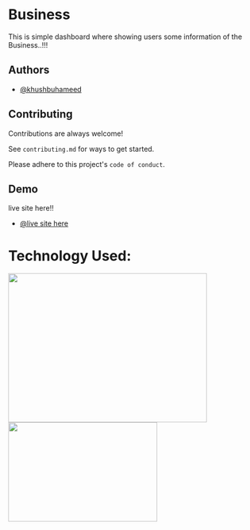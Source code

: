 
# Business
This is simple dashboard where showing users some information of the Business..!!!
## Authors

- [@khushbuhameed](https://github.com/khushbuhameed)



## Contributing

Contributions are always welcome!

See `contributing.md` for ways to get started.

Please adhere to this project's `code of conduct`.


## Demo

 live site here!!
- [@live site here](https://khushbuhameed.github.io/Business_Website/)

# Technology Used:
<img align="left" src ="https://yukiyuriweb.com/wp/wp-content/uploads/2021/04/HTML-CSS.png" height="300" width = "400">
<img src ="https://getbootstrap.com/docs/5.0/assets/brand/bootstrap-logo.svg" height="200" width = "300">
